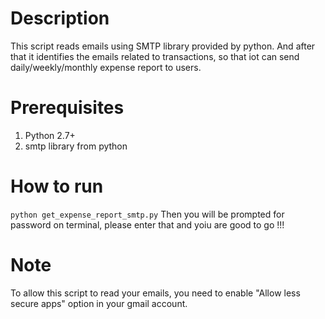 # Description
This script reads emails using SMTP library provided by python. And after that it identifies the emails related to transactions, so that iot can send daily/weekly/monthly expense report to users.

# Prerequisites
1. Python 2.7+
2. smtp library from python

# How to run
```python get_expense_report_smtp.py```
Then you will be prompted for password on terminal, please enter that and yoiu are good to go !!!

# Note
To allow this script to read your emails, you need to enable "Allow less secure apps" option in your gmail account.

